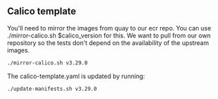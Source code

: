 ## Calico template

You'll need to mirror the images from quay to our ecr repo. You can use ./mirror-calico.sh $calico_version for this. We want to pull from our own repository so the tests don't depend on the availability of the upstream images.
```sh
./mirror-calico.sh v3.29.0
```

The calico-template.yaml is updated by running:
```sh
./update-manifests.sh v3.29.0
```
